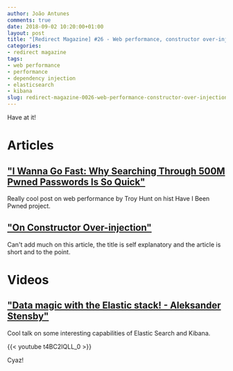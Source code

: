 ```yaml
---
author: João Antunes
comments: true
date: 2018-09-02 10:20:00+01:00
layout: post
title: "[Redirect Magazine] #26 - Web performance, constructor over-injection and the Elastic stack"
categories:
- redirect magazine
tags:
- web performance
- performance
- dependency injection
- elasticsearch
- kibana
slug: redirect-magazine-0026-web-performance-constructor-over-injection-elastic
---
```


Have at it!

# Articles
## ["I Wanna Go Fast: Why Searching Through 500M Pwned Passwords Is So Quick"](https://www.troyhunt.com/i-wanna-go-fast-why-searching-through-500m-pwned-passwords-is-so-quick/)
Really cool post on web performance by Troy Hunt on hist Have I Been Pwned project.
<br/>
## ["On Constructor Over-injection"](http://blog.ploeh.dk/2018/08/27/on-constructor-over-injection/)
Can't add much on this article, the title is self explanatory and the article is short and to the point.
<br/>
# Videos
## ["Data magic with the Elastic stack! - Aleksander Stensby"](https://youtu.be/t4BC2IQLL_0)
Cool talk on some interesting capabilities of Elastic Search and Kibana.

{{< youtube t4BC2IQLL_0 >}}
<br/>


Cyaz!